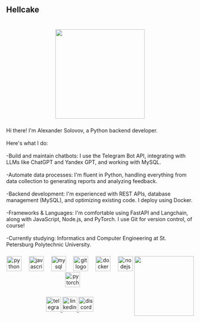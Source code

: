 <h2 align="left">Hellcake</h2>

###

<br clear="both">

<div align="center">
  <img height="240" src="https://i.giphy.com/media/v1.Y2lkPTc5MGI3NjExcG9wOG16NmRkbWxrb3F1bnF4ZWd1Y3E5MDNiNGhjdDU4ZGkwYXhqMyZlcD12MV9pbnRlcm5hbF9naWZfYnlfaWQmY3Q9Zw/N3yLGQ1oMYfGU/giphy.gif"  />
</div>

###

<p align="left">Hi there! I'm Alexander Solovov, a Python backend developer.<br><br>Here's what I do:<br><br>-Build and maintain chatbots: I use the Telegram Bot API, integrating with LLMs like ChatGPT and Yandex GPT, and working with MySQL.<br><br>-Automate data processes: I'm fluent in Python, handling everything from data collection to generating reports and analyzing feedback.<br><br>-Backend development: I'm experienced with REST APIs, database management (MySQL), and optimizing existing code. I deploy using Docker.<br><br>-Frameworks & Languages: I'm comfortable using FastAPI and Langchain, along with JavaScript, Node.js, and PyTorch. I use Git for version control, of course!<br><br>-Currently studying: Informatics and Computer Engineering at St. Petersburg Polytechnic University.</p>

###

<img align="right" height="160" src="https://i.giphy.com/media/v1.Y2lkPTc5MGI3NjExbXN5ZTQ2bnFtNmFnZWw3ZzV6ZHpkNnRxaHBnbnQ4eGt1ODl0cmhzaiZlcD12MV9pbnRlcm5hbF9naWZfYnlfaWQmY3Q9Zw/xThuWu82QD3pj4wvEQ/giphy.gif"  />

###

<div align="center">
  <img src="https://img.shields.io/badge/Python-3776AB?logo=python&logoColor=white&style=for-the-badge" height="40" alt="python logo"  />
  <img width="12" />
  <img src="https://img.shields.io/badge/JavaScript-F7DF1E?logo=javascript&logoColor=black&style=for-the-badge" height="40" alt="javascript logo"  />
  <img width="12" />
  <img src="https://img.shields.io/badge/MySQL-4479A1?logo=mysql&logoColor=white&style=for-the-badge" height="40" alt="mysql logo"  />
  <img width="12" />
  <img src="https://img.shields.io/badge/Git-F05032?logo=git&logoColor=white&style=for-the-badge" height="40" alt="git logo"  />
  <img width="12" />
  <img src="https://img.shields.io/badge/Docker-2496ED?logo=docker&logoColor=white&style=for-the-badge" height="40" alt="docker logo"  />
  <img width="12" />
  <img src="https://img.shields.io/badge/Node.js-339933?logo=nodedotjs&logoColor=white&style=for-the-badge" height="40" alt="nodejs logo"  />
  <img width="12" />
  <img src="https://img.shields.io/badge/PyTorch-EE4C2C?logo=pytorch&logoColor=white&style=for-the-badge" height="40" alt="pytorch logo"  />
</div>

###

<div align="center">
  <a href="https://t.me/simonsoff" target="_blank">
    <img src="https://img.shields.io/static/v1?message=Telegram&logo=telegram&label=&color=2CA5E0&logoColor=white&labelColor=&style=for-the-badge" height="40" alt="telegram logo"  />
  </a>
  <a href="https://www.linkedin.com/in/%D0%B0%D0%BB%D0%B5%D0%BA%D1%81%D0%B0%D0%BD%D0%B4%D1%80-%D1%81%D0%BE%D0%BB%D0%BE%D0%B2%D0%BE%D0%B2-86a639332/" target="_blank">
    <img src="https://img.shields.io/static/v1?message=LinkedIn&logo=linkedin&label=&color=0077B5&logoColor=white&labelColor=&style=for-the-badge" height="40" alt="linkedin logo"  />
  </a>
  <a href="https://discordapp.com/users/450231943062355978/" target="_blank">
    <img src="https://img.shields.io/static/v1?message=Discord&logo=discord&label=&color=7289DA&logoColor=white&labelColor=&style=for-the-badge" height="40" alt="discord logo"  />
  </a>
</div>

###
